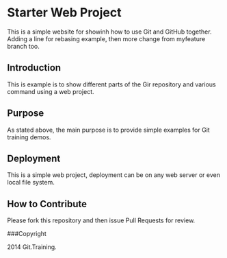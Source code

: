 # Starter Web Project

This is a simple website for showinh how to use Git and GitHub together.
Adding a line for rebasing example, then 
more change from myfeature  branch too.

## Introduction

This is example is to show different parts of the Gir repository and various command using a web project.

## Purpose

As stated above, the main purpose is to provide simple examples for Git training demos. 

## Deployment
 
This is a simple web project, deployment can be on any web server or even local file system.

## How to Contribute 

Please fork this repository and then issue Pull Requests for review.

###Copyright

2014 Git.Training.
